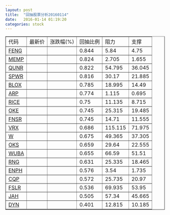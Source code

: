 ```yaml
---
layout: post
title:  "回抽股票分析20160114"
date:   2016-01-14 01:19:20
categories: stock
---
```

<script type="text/javascript">
var stockList = []
stockList.push('gb_feng');
stockList.push('gb_memp');
stockList.push('gb_qunr');
stockList.push('gb_spwr');
stockList.push('gb_blox');
stockList.push('gb_arp');
stockList.push('gb_rice');
stockList.push('gb_oke');
stockList.push('gb_fnsr');
stockList.push('gb_vrx');
stockList.push('gb_w');
stockList.push('gb_oks');
stockList.push('gb_wuba');
stockList.push('gb_rng');
stockList.push('gb_enph');
stockList.push('gb_cqp');
stockList.push('gb_fslr');
stockList.push('gb_jah');
stockList.push('gb_dyn');
</script>
<table border="1">
 <tr>
 <td>代码</td>
 <td>最新价</td>
 <td>涨跌幅(%)</td>
 <td>回抽比例</td>
 <td>阻力</td>
 <td>支撑</td>
</tr>
  <tr id="feng">
  <td><a href="http://stock.finance.sina.com.cn/usstock/quotes/FENG.html" target="_blank">FENG</a></td><td></td><td></td><td>0.844</td><td>5.84</td><td>4.75</td></tr>
  <tr id="memp">
  <td><a href="http://stock.finance.sina.com.cn/usstock/quotes/MEMP.html" target="_blank">MEMP</a></td><td></td><td></td><td>0.824</td><td>2.705</td><td>1.655</td></tr>
  <tr id="qunr">
  <td><a href="http://stock.finance.sina.com.cn/usstock/quotes/QUNR.html" target="_blank">QUNR</a></td><td></td><td></td><td>0.822</td><td>54.795</td><td>36.045</td></tr>
  <tr id="spwr">
  <td><a href="http://stock.finance.sina.com.cn/usstock/quotes/SPWR.html" target="_blank">SPWR</a></td><td></td><td></td><td>0.816</td><td>30.17</td><td>21.885</td></tr>
  <tr id="blox">
  <td><a href="http://stock.finance.sina.com.cn/usstock/quotes/BLOX.html" target="_blank">BLOX</a></td><td></td><td></td><td>0.785</td><td>18.995</td><td>14.49</td></tr>
  <tr id="arp">
  <td><a href="http://stock.finance.sina.com.cn/usstock/quotes/ARP.html" target="_blank">ARP</a></td><td></td><td></td><td>0.774</td><td>1.115</td><td>0.695</td></tr>
  <tr id="rice">
  <td><a href="http://stock.finance.sina.com.cn/usstock/quotes/RICE.html" target="_blank">RICE</a></td><td></td><td></td><td>0.75</td><td>11.135</td><td>8.715</td></tr>
  <tr id="oke">
  <td><a href="http://stock.finance.sina.com.cn/usstock/quotes/OKE.html" target="_blank">OKE</a></td><td></td><td></td><td>0.745</td><td>25.315</td><td>19.485</td></tr>
  <tr id="fnsr">
  <td><a href="http://stock.finance.sina.com.cn/usstock/quotes/FNSR.html" target="_blank">FNSR</a></td><td></td><td></td><td>0.745</td><td>14.71</td><td>11.555</td></tr>
  <tr id="vrx">
  <td><a href="http://stock.finance.sina.com.cn/usstock/quotes/VRX.html" target="_blank">VRX</a></td><td></td><td></td><td>0.686</td><td>115.115</td><td>71.975</td></tr>
  <tr id="w">
  <td><a href="http://stock.finance.sina.com.cn/usstock/quotes/W.html" target="_blank">W</a></td><td></td><td></td><td>0.675</td><td>49.365</td><td>37.305</td></tr>
  <tr id="oks">
  <td><a href="http://stock.finance.sina.com.cn/usstock/quotes/OKS.html" target="_blank">OKS</a></td><td></td><td></td><td>0.659</td><td>29.64</td><td>22.555</td></tr>
  <tr id="wuba">
  <td><a href="http://stock.finance.sina.com.cn/usstock/quotes/WUBA.html" target="_blank">WUBA</a></td><td></td><td></td><td>0.655</td><td>66.59</td><td>51.51</td></tr>
  <tr id="rng">
  <td><a href="http://stock.finance.sina.com.cn/usstock/quotes/RNG.html" target="_blank">RNG</a></td><td></td><td></td><td>0.631</td><td>25.335</td><td>18.465</td></tr>
  <tr id="enph">
  <td><a href="http://stock.finance.sina.com.cn/usstock/quotes/ENPH.html" target="_blank">ENPH</a></td><td></td><td></td><td>0.576</td><td>3.54</td><td>1.735</td></tr>
  <tr id="cqp">
  <td><a href="http://stock.finance.sina.com.cn/usstock/quotes/CQP.html" target="_blank">CQP</a></td><td></td><td></td><td>0.572</td><td>25.735</td><td>20.97</td></tr>
  <tr id="fslr">
  <td><a href="http://stock.finance.sina.com.cn/usstock/quotes/FSLR.html" target="_blank">FSLR</a></td><td></td><td></td><td>0.536</td><td>69.935</td><td>53.95</td></tr>
  <tr id="jah">
  <td><a href="http://stock.finance.sina.com.cn/usstock/quotes/JAH.html" target="_blank">JAH</a></td><td></td><td></td><td>0.505</td><td>57.34</td><td>45.665</td></tr>
  <tr id="dyn">
  <td><a href="http://stock.finance.sina.com.cn/usstock/quotes/DYN.html" target="_blank">DYN</a></td><td></td><td></td><td>0.401</td><td>12.815</td><td>10.185</td></tr>
</table>
